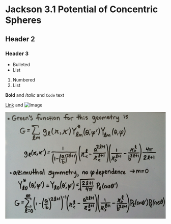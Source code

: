 # Jackson 3.1 Potential of Concentric Spheres
## Header 2
### Header 3

- Bulleted
- List

1. Numbered
2. List

**Bold** and _Italic_ and `Code` text

[Link](url) and ![Image](src)

![3.1a1](https://github.com/Rockmuon/physics-challenge/blob/master/3.1a1.jpg)

